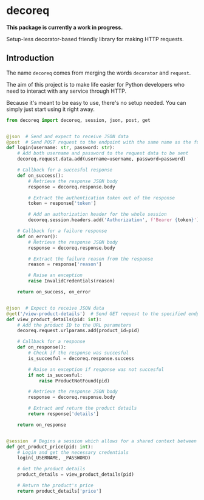 # decoreq

**This package is currently a work in progress.**

Setup-less decorator-based friendly library for making HTTP requests.

## Introduction

The name `decoreq` comes from merging the words `decorator` and `request`.

The aim of this project is to make life easier for Python developers
who need to interact with any service through HTTP.

Because it's meant to be easy to use, there's no setup needed. You can simply just start using it right away.

```python
from decoreq import decoreq, session, json, post, get


@json  # Send and expect to receive JSON data
@post  # Send POST request to the endpoint with the same name as the function (i.e. /login)
def login(username: str, password: str):
    # Add both username and password to the request data to be sent
    decoreq.request.data.add(username=username, password=password)

    # Callback for a succesful response
    def on_success():
        # Retrieve the response JSON body
        response = decoreq.response.body

        # Extract the authentication token out of the response
        token = response['token']

        # Add an authorization header for the whole session
        decoreq.session.headers.add('Authorization', f'Bearer {token}')

    # Callback for a failure response
    def on_error():
        # Retrieve the response JSON body
        response = decoreq.response.body

        # Extract the failure reason from the response
        reason = response['reason']

        # Raise an exception
        raise InvalidCredentials(reason)

    return on_success, on_error


@json  # Expect to receive JSON data
@get('/view-product-details')  # Send GET request to the specified endpoint
def view_product_details(pid: int):
    # Add the product ID to the URL parameters
    decoreq.request.urlparams.add(product_id=pid)

    # Callback for a response
    def on_response():
        # Check if the response was succesful
        is_succesful = decoreq.response.success

        # Raise an exception if response was not succesful
        if not is_succesful:
            raise ProductNotFound(pid)

        # Retrieve the response JSON body
        response = decoreq.response.body

        # Extract and return the product details
        return response['details']

    return on_response


@session  # Begins a session which allows for a shared context between multiple decorated calls
def get_product_price(pid: int):
    # Login and get the necessary credentials
    login(_USERNAME, _PASSWORD)

    # Get the product details
    product_details = view_product_details(pid)

    # Return the product's price
    return product_details['price']



```